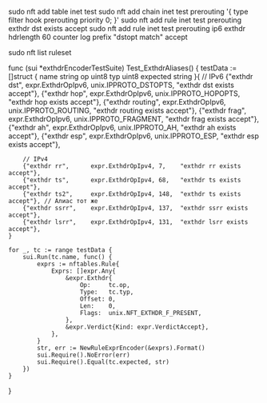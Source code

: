 sudo nft add table inet test
sudo nft add chain inet test prerouting '{ type filter hook prerouting priority 0; }'
sudo nft add rule inet test prerouting exthdr dst exists accept
sudo nft add rule inet test prerouting ip6 exthdr hdrlength 60 counter log prefix "dstopt match" accept


sudo nft list ruleset




func (sui *exthdrEncoderTestSuite) Test_ExthdrAliases() {
    testData := []struct {
        name     string
        op       uint8
        typ      uint8
        expected string
    }{
        // IPv6
        {"exthdr dst",     expr.ExthdrOpIpv6, unix.IPPROTO_DSTOPTS,  "exthdr dst exists accept"},
        {"exthdr hop",     expr.ExthdrOpIpv6, unix.IPPROTO_HOPOPTS,  "exthdr hop exists accept"},
        {"exthdr routing", expr.ExthdrOpIpv6, unix.IPPROTO_ROUTING,  "exthdr routing exists accept"},
        {"exthdr frag",    expr.ExthdrOpIpv6, unix.IPPROTO_FRAGMENT, "exthdr frag exists accept"},
        {"exthdr ah",      expr.ExthdrOpIpv6, unix.IPPROTO_AH,       "exthdr ah exists accept"},
        {"exthdr esp",     expr.ExthdrOpIpv6, unix.IPPROTO_ESP,      "exthdr esp exists accept"},

        // IPv4
        {"exthdr rr",      expr.ExthdrOpIpv4, 7,    "exthdr rr exists accept"},
        {"exthdr ts",      expr.ExthdrOpIpv4, 68,   "exthdr ts exists accept"},
        {"exthdr ts2",     expr.ExthdrOpIpv4, 148,  "exthdr ts exists accept"}, // Алиас тот же
        {"exthdr ssrr",    expr.ExthdrOpIpv4, 137,  "exthdr ssrr exists accept"},
        {"exthdr lsrr",    expr.ExthdrOpIpv4, 131,  "exthdr lsrr exists accept"},
    }

    for _, tc := range testData {
        sui.Run(tc.name, func() {
            exprs := nftables.Rule{
                Exprs: []expr.Any{
                    &expr.Exthdr{
                        Op:     tc.op,
                        Type:   tc.typ,
                        Offset: 0,
                        Len:    0,
                        Flags:  unix.NFT_EXTHDR_F_PRESENT,
                    },
                    &expr.Verdict{Kind: expr.VerdictAccept},
                },
            }
            str, err := NewRuleExprEncoder(&exprs).Format()
            sui.Require().NoError(err)
            sui.Require().Equal(tc.expected, str)
        })
    }
}













